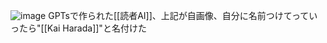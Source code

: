 
![image](https://gyazo.com/ffb7f925db507ec70e8eb7685885816d/thumb/1000)
GPTsで作られた[[読者AI]]、上記が自画像、自分に名前つけてっていったら"[[Kai Harada]]"と名付けた
